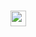 
<!-- title -->
<h1 align="center">
    <img src="https://storage.googleapis.com/flutterflow-io-6f20.appspot.com/teams/CHZs7LSoNO8ZEIbYf7UE/assets/zsftymyyc4dv/%E3%82%A2%E3%83%BC%E3%83%88%E3%83%9C%E3%83%BC%E3%83%89_7.png" alt="eight" width="25" height="25" />
</h1>